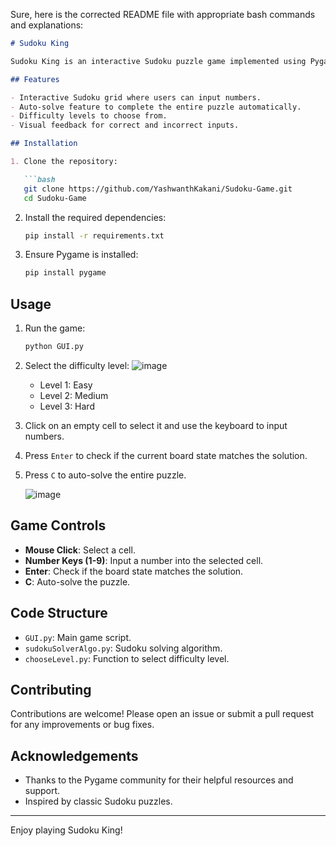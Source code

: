 Sure, here is the corrected README file with appropriate bash commands and explanations:

```markdown
# Sudoku King

Sudoku King is an interactive Sudoku puzzle game implemented using Pygame. The game allows users to select a difficulty level, solve the puzzle manually, or use an auto-solve feature.

## Features

- Interactive Sudoku grid where users can input numbers.
- Auto-solve feature to complete the entire puzzle automatically.
- Difficulty levels to choose from.
- Visual feedback for correct and incorrect inputs.

## Installation

1. Clone the repository:

   ```bash
   git clone https://github.com/YashwanthKakani/Sudoku-Game.git
   cd Sudoku-Game
   ```

2. Install the required dependencies:

   ```bash
   pip install -r requirements.txt
   ```

3. Ensure Pygame is installed:

   ```bash
   pip install pygame
   ```

## Usage

1. Run the game:

   ```bash
   python GUI.py
   ```

2. Select the difficulty level:
    ![image](https://github.com/YashwanthKakani/Sudoku-Game/assets/146508049/0f2ec8a2-82d5-4376-9a01-def2aabc5707)

   - Level 1: Easy
   - Level 2: Medium
   - Level 3: Hard

3. Click on an empty cell to select it and use the keyboard to input numbers.

4. Press `Enter` to check if the current board state matches the solution.

5. Press `C` to auto-solve the entire puzzle.

    ![image](https://github.com/YashwanthKakani/Sudoku-Game/assets/146508049/6a947d33-589f-4735-9698-83ffa1e56289)

## Game Controls

- **Mouse Click**: Select a cell.
- **Number Keys (1-9)**: Input a number into the selected cell.
- **Enter**: Check if the board state matches the solution.
- **C**: Auto-solve the puzzle.

## Code Structure

- `GUI.py`: Main game script.
- `sudokuSolverAlgo.py`: Sudoku solving algorithm.
- `chooseLevel.py`: Function to select difficulty level.

## Contributing

Contributions are welcome! Please open an issue or submit a pull request for any improvements or bug fixes.

## Acknowledgements

- Thanks to the Pygame community for their helpful resources and support.
- Inspired by classic Sudoku puzzles.

---

Enjoy playing Sudoku King!

